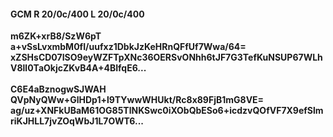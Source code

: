 #### GCM R 20/0c/400 L 20/0c/400
**m6ZK+xrB8/SzW6pT**<br/>**a+vSsLvxmbM0fI/uufxz1DbkJzKeHRnQFfUf7Wwa/64=**<br/>**xZSHsCD07ISO9eyWZFTpXNc36OERSvONhh6tJF7G3TefKuNSUP67WLhV8ll0TaOkjcZKvB4A+4BIfqE6...**<br/><br/>
**C6E4aBznogwSJWAH**<br/>**QVpNyQWw+GlHDp1+l9TYwwWHUkt/Rc8x89FjB1mG8VE=**<br/>**ag/uz+XNFkUBaM61OG85TlNKSwc0iXObQbESo6+icdzvQOfVF7X9efSlmriKJHLL7jvZOqWbJ1L7OWT6...**